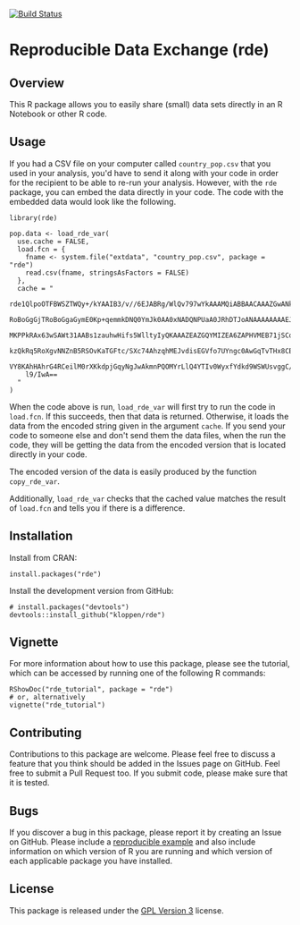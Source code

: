 [![Build Status](https://travis-ci.com/kloppen/rde.svg?branch=master)](https://travis-ci.com/kloppen/rde)

# Reproducible Data Exchange (rde)
## Overview
This R package allows you to easily share (small) data sets directly in an 
R Notebook or other R code. 

## Usage
If you had a CSV file on your computer called `country_pop.csv` that you used
in your analysis, you'd have to send it along with your code in order for the
recipient to be able to re-run your analysis. However, with the `rde` package,
you can embed the data directly in your code. The code with the embedded data
would look like the following.

```{r}
library(rde)

pop.data <- load_rde_var(
  use.cache = FALSE,
  load.fcn = {
    fname <- system.file("extdata", "country_pop.csv", package = "rde")
    read.csv(fname, stringsAsFactors = FALSE)
  },
  cache = "
    rde1QlpoOTFBWSZTWQy+/kYAAIB3/v//6EJABRg/WlQv797wYkAAAMQiABBAACAAAZGwANk0RTKejU9T
    RoBoGgGjTRoBoGgaGymE0Kp+qemmkDNQ0YmJk0AA0xNADQNPUaA0JRhDTJoANAAAAAAAAEJx2Eja7QBK
    MKPPkRAx63wSAWt31AABs1zauhwHifs5WlltyIyQKAAAZEAZGQYMIZEA6ZAPHVMEB71jSCqdlsiR/eSY
    kzQkRq5RoXgvNNZnB5RSOvKaTGFtc/SXc74AhzqhMEJvdisEGVfo7UYngc0AwGqTvTHx8CBZTzE9OQZZ
    VY8KAhHAhrG4RCeilM0rXKkdpjGqyNgJwAkmnPQOMYrLlQ4YTIv0WyxfYdkd9WSWUsvggC/i7kinChIB
    l9/IwA==
  "
)
```

When the code above is run, `load_rde_var` will first try to run the code in `load.fcn`.
If this succeeds, then that data is returned. Otherwise, it loads the data from the 
encoded string given in the argument `cache`. If you send your code to someone else
and don't send them the data files, when the run the code, they will be getting the
data from the encoded version that is located directly in your code.

The encoded version of the data is easily produced by the function `copy_rde_var`.

Additionally, `load_rde_var` checks that the cached value matches the result of
`load.fcn` and tells you if there is a difference.


## Installation
Install from CRAN:
```
install.packages("rde")
```

Install the development version from GitHub:
```
# install.packages("devtools")
devtools::install_github("kloppen/rde")
```

## Vignette
For more information about how to use this package, please see the tutorial,
which can be accessed by running one of the following R commands:

```
RShowDoc("rde_tutorial", package = "rde")
# or, alternatively
vignette("rde_tutorial")
```

## Contributing
Contributions to this package are welcome. Please feel free to discuss a
feature that you think should be added in the Issues page on GitHub. Feel
free to submit a Pull Request too. If you submit code, please make sure
that it is tested.

## Bugs
If you discover a bug in this package, please report it by creating an
Issue on GitHub. Please include a 
[reproducible example](https://www.tidyverse.org/help/) and also include
information on which version of R you are running and which version of
each applicable package you have installed.

## License
This package is released under the
[GPL Version 3](https://www.gnu.org/licenses/gpl-3.0.en.html) license.
